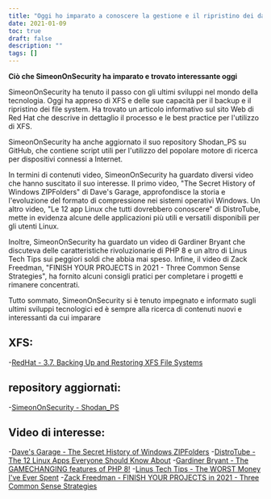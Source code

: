 ```yaml
---
title: "Oggi ho imparato a conoscere la gestione e il ripristino dei dati XFS"
date: 2021-01-09
toc: true
draft: false
description: ""
tags: []
---
```


**Ciò che SimeonOnSecurity ha imparato e trovato interessante oggi**

SimeonOnSecurity ha tenuto il passo con gli ultimi sviluppi nel mondo della tecnologia. Oggi ha appreso di XFS e delle sue capacità per il backup e il ripristino dei file system. Ha trovato un articolo informativo sul sito Web di Red Hat che descrive in dettaglio il processo e le best practice per l'utilizzo di XFS.

SimeonOnSecurity ha anche aggiornato il suo repository Shodan_PS su GitHub, che contiene script utili per l'utilizzo del popolare motore di ricerca per dispositivi connessi a Internet.

In termini di contenuti video, SimeonOnSecurity ha guardato diversi video che hanno suscitato il suo interesse. Il primo video, "The Secret History of Windows ZIPFolders" di Dave's Garage, approfondisce la storia e l'evoluzione del formato di compressione nei sistemi operativi Windows. Un altro video, "Le 12 app Linux che tutti dovrebbero conoscere" di DistroTube, mette in evidenza alcune delle applicazioni più utili e versatili disponibili per gli utenti Linux.

Inoltre, SimeonOnSecurity ha guardato un video di Gardiner Bryant che discuteva delle caratteristiche rivoluzionarie di PHP 8 e un altro di Linus Tech Tips sui peggiori soldi che abbia mai speso. Infine, il video di Zack Freedman, "FINISH YOUR PROJECTS in 2021 - Three Common Sense Strategies", ha fornito alcuni consigli pratici per completare i progetti e rimanere concentrati.

Tutto sommato, SimeonOnSecurity si è tenuto impegnato e informato sugli ultimi sviluppi tecnologici ed è sempre alla ricerca di contenuti nuovi e interessanti da cui imparare

## XFS:
-[RedHat - 3.7. Backing Up and Restoring XFS File Systems](https://access.redhat.com/documentation/en-us/red_hat_enterprise_linux/7/html/storage_administration_guide/xfsbackuprestore)

## repository aggiornati:
-[SimeonOnSecurity - Shodan_PS](https://github.com/simeononsecurity/Shodan_PS)

## Video di interesse:
-[Dave's Garage - The Secret History of Windows ZIPFolders](https://www.youtube.com/watch?v=aQUtUQ_L8Yk)
-[DistroTube - The 12 Linux Apps Everyone Should Know About](https://www.youtube.com/watch?v=6chA0L_AT6k)
-[Gardiner Bryant - The GAMECHANGING features of PHP 8!](https://www.youtube.com/watch?v=f_cwnwaEwaY)
-[Linus Tech Tips - The WORST Money I've Ever Spent](https://www.youtube.com/watch?v=sLM_vO4d2Jg)
-[Zack Freedman - FINISH YOUR PROJECTS in 2021 - Three Common Sense Strategies](https://www.youtube.com/watch?v=L1j93RnIxEo)
